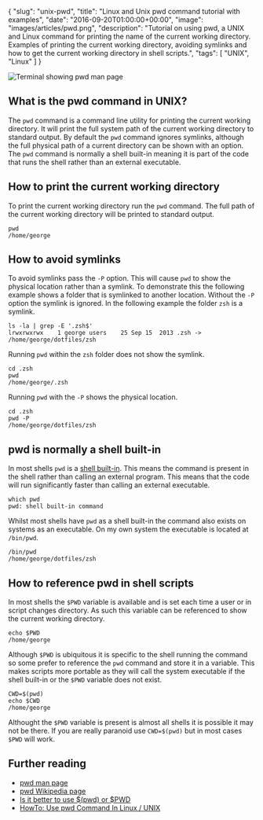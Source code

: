 {
  "slug": "unix-pwd",
  "title": "Linux and Unix pwd command tutorial with examples",
  "date": "2016-09-20T01:00:00+00:00",
  "image": "images/articles/pwd.png",
  "description": "Tutorial on using pwd, a UNIX and Linux command for printing the name of the current working directory. Examples of printing the current working directory, avoiding symlinks and how to get the current working directory in shell scripts.",
  "tags": [
    "UNIX",
    "Linux"
  ]
}

![Terminal showing pwd man page][2]

## What is the pwd command in UNIX?

The `pwd` command is a command line utility for printing the current working directory. It will print the full system path of the current working directory to standard output. By default the `pwd` command ignores symlinks, although the full physical path of a current directory can be shown with an option. The `pwd` command is normally a shell built-in meaning it is part of the code that runs the shell rather than an external executable. 

## How to print the current working directory

To print the current working directory run the `pwd` command. The full path of the current working directory will be printed to standard output. 

    pwd
    /home/george

## How to avoid symlinks

To avoid symlinks pass the `-P` option. This will cause `pwd` to show the physical location rather than a symlink. To demonstrate this the following example shows a folder that is symlinked to another location. Without the `-P` option the symlink is ignored. In the following example the folder `zsh` is a symlink.


    ls -la | grep -E '.zsh$'    
    lrwxrwxrwx    1 george users    25 Sep 15  2013 .zsh -> /home/george/dotfiles/zsh

Running `pwd` within the `zsh` folder does not show the symlink.

    cd .zsh
    pwd
    /home/george/.zsh

Running `pwd` with the `-P` shows the physical location.

    cd .zsh
    pwd -P  
    /home/george/dotfiles/zsh

## pwd is normally a shell built-in

In most shells `pwd` is a [shell built-in][4]. This means the command is present in the shell rather than calling an external program. This means that the code will run significantly faster than calling an external executable. 

    which pwd
    pwd: shell built-in command

Whilst most shells have `pwd` as a shell built-in the command also exists on systems as an executable. On my own system the executable is located at `/bin/pwd`.

    /bin/pwd
    /home/george/dotfiles/zsh

## How to reference pwd in shell scripts

In most shells the `$PWD` variable is available and is set each time a user or in script changes directory. As such this variable can be referenced to show the current working directory.

    echo $PWD
    /home/george

Although `$PWD` is ubiquitous it is specific to the shell running the command so some prefer to reference the `pwd` command and store it in a variable. This makes scripts more portable as they will call the system executable if the shell built-in or the `$PWD` variable does not exist.

    CWD=$(pwd)
    echo $CWD
    /home/george

Althought the `$PWD` variable is present is almost all shells it is possible it may not be there. If you are really paranoid use `CWD=$(pwd)` but in most cases `$PWD` will work. 

## Further reading 
* [pwd man page][1]
* [pwd Wikipedia page][3]
* [Is it better to use $(pwd) or $PWD][5]
* [HowTo: Use pwd Command In Linux / UNIX][6]

[1]: http://linux.die.net/man/1/pwd
[2]: /images/articles/pwd.png "Linux and Unix pwd command"
[3]: https://en.wikipedia.org/wiki/Pwd
[4]: https://en.wikipedia.org/wiki/Shell_builtin
[5]: http://unix.stackexchange.com/questions/173916/is-it-better-to-use-pwd-or-pwd
[6]: http://www.cyberciti.biz/faq/pwd-linux-unix-command-examples/
